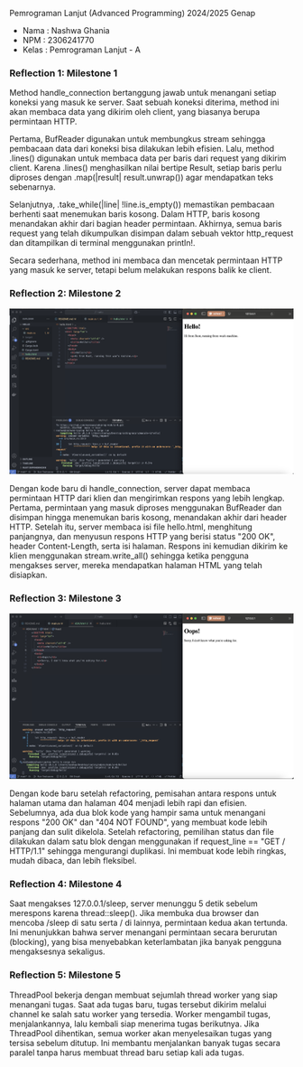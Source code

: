 Pemrograman Lanjut (Advanced Programming) 2024/2025 Genap

- Nama : Nashwa Ghania
- NPM : 2306241770
- Kelas : Pemrograman Lanjut - A

### Reflection 1: Milestone 1

Method handle_connection bertanggung jawab untuk menangani setiap koneksi yang masuk ke server. Saat sebuah koneksi diterima, method ini akan membaca data yang dikirim oleh client, yang biasanya berupa permintaan HTTP.

Pertama, BufReader digunakan untuk membungkus stream sehingga pembacaan data dari koneksi bisa dilakukan lebih efisien. Lalu, method .lines() digunakan untuk membaca data per baris dari request yang dikirim client. Karena .lines() menghasilkan nilai bertipe Result, setiap baris perlu diproses dengan .map(|result| result.unwrap()) agar mendapatkan teks sebenarnya.

Selanjutnya, .take_while(|line| !line.is_empty()) memastikan pembacaan berhenti saat menemukan baris kosong. Dalam HTTP, baris kosong menandakan akhir dari bagian header permintaan. Akhirnya, semua baris request yang telah dikumpulkan disimpan dalam sebuah vektor http_request dan ditampilkan di terminal menggunakan println!.

Secara sederhana, method ini membaca dan mencetak permintaan HTTP yang masuk ke server, tetapi belum melakukan respons balik ke client.

### Reflection 2: Milestone 2

![Commit 2 screen capture](/assets/images/commit2.png)

Dengan kode baru di handle_connection, server dapat membaca permintaan HTTP dari klien dan mengirimkan respons yang lebih lengkap. Pertama, permintaan yang masuk diproses menggunakan BufReader dan disimpan hingga menemukan baris kosong, menandakan akhir dari header HTTP. Setelah itu, server membaca isi file hello.html, menghitung panjangnya, dan menyusun respons HTTP yang berisi status "200 OK", header Content-Length, serta isi halaman. Respons ini kemudian dikirim ke klien menggunakan stream.write_all() sehingga ketika pengguna mengakses server, mereka mendapatkan halaman HTML yang telah disiapkan.

### Reflection 3: Milestone 3

![Commit 3 screen capture](/assets/images/commit3.png)

Dengan kode baru setelah refactoring, pemisahan antara respons untuk halaman utama dan halaman 404 menjadi lebih rapi dan efisien. Sebelumnya, ada dua blok kode yang hampir sama untuk menangani respons "200 OK" dan "404 NOT FOUND", yang membuat kode lebih panjang dan sulit dikelola. Setelah refactoring, pemilihan status dan file dilakukan dalam satu blok dengan menggunakan if request_line == "GET / HTTP/1.1" sehingga mengurangi duplikasi. Ini membuat kode lebih ringkas, mudah dibaca, dan lebih fleksibel.

### Reflection 4: Milestone 4

Saat mengakses 127.0.0.1/sleep, server menunggu 5 detik sebelum merespons karena thread::sleep(). Jika membuka dua browser dan mencoba /sleep di satu serta / di lainnya, permintaan kedua akan tertunda. Ini menunjukkan bahwa server menangani permintaan secara berurutan (blocking), yang bisa menyebabkan keterlambatan jika banyak pengguna mengaksesnya sekaligus.

### Reflection 5: Milestone 5

ThreadPool bekerja dengan membuat sejumlah thread worker yang siap menangani tugas. Saat ada tugas baru, tugas tersebut dikirim melalui channel ke salah satu worker yang tersedia. Worker mengambil tugas, menjalankannya, lalu kembali siap menerima tugas berikutnya. Jika ThreadPool dihentikan, semua worker akan menyelesaikan tugas yang tersisa sebelum ditutup. Ini membantu menjalankan banyak tugas secara paralel tanpa harus membuat thread baru setiap kali ada tugas.
